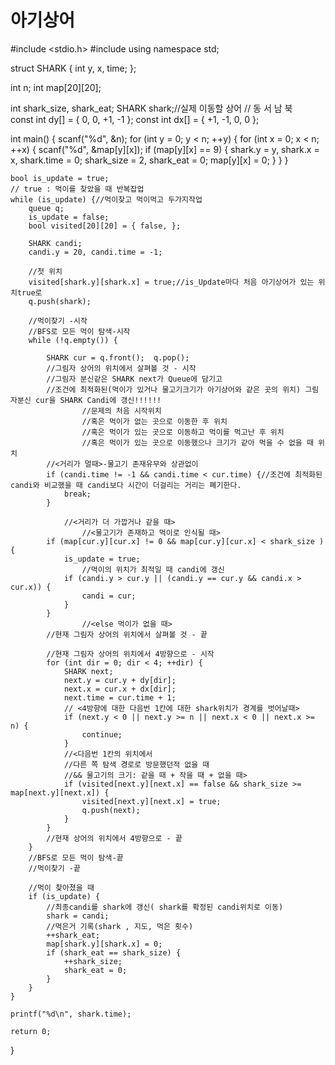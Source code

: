 # 아기상어

#include <stdio.h>
#include <queue>
using namespace std;

struct SHARK {
	int y, x, time;
};

int n;
int map[20][20];

int shark_size, shark_eat;
SHARK shark;//실제 이동할 상어
//				   동  서  남  북	
const int dy[] = {  0,  0, +1, -1 };
const int dx[] = { +1, -1,  0,  0 };

int main()
{
	scanf("%d", &n);
	for (int y = 0; y < n; ++y) {
		for (int x = 0; x < n; ++x) {
			scanf("%d", &map[y][x]);
			if (map[y][x] == 9) {
				shark.y = y, shark.x = x, shark.time = 0;
				shark_size = 2, shark_eat = 0;
				map[y][x] = 0;
			}
		}
	}

	bool is_update = true;
	// true : 먹이를 찾았을 때 반복잡업
	while (is_update) {//먹이찾고 먹이먹고 두가지작업
		queue q;
		is_update = false;
		bool visited[20][20] = { false, };

		SHARK candi;
		candi.y = 20, candi.time = -1;

		//첫 위치
		visited[shark.y][shark.x] = true;//is_Update마다 처음 아기상어가 있는 위치true로
		q.push(shark);
		
		//먹이찾기 -시작
		//BFS로 모든 먹이 탐색-시작
		while (!q.empty()) {
			
			SHARK cur = q.front();	q.pop();
			//그림자 상어의 위치에서 살펴볼 것 - 시작
			//그림자 분신같은 SHARK next가 Queue에 담기고
			//조건에 최적화된(먹이가 있거나 물고기크기가 아기상어와 같은 곳의 위치) 그림자분신 cur을 SHARK Candi에 갱신!!!!!!
					//문제의 처음 시작위치
					//혹은 먹이가 없는 곳으로 이동한 후 위치
					//혹은 먹이가 있는 곳으로 이동하고 먹이를 먹고난 후 위치
					//혹은 먹이가 있는 곳으로 이동했으나 크기가 같아 먹을 수 없을 때 위치
			//<거리가 멀때>-물고기 존재유무와 상관없이
			if (candi.time != -1 && candi.time < cur.time) {//조건에 최적화된 candi와 비교했을 때 candi보다 시간이 더걸리는 거리는 폐기한다.
				break;
			}

				//<거리가 더 가깝거나 같을 때>
					//<물고기가 존재하고 먹이로 인식될 때>
			if (map[cur.y][cur.x] != 0 && map[cur.y][cur.x] < shark_size ) {
				is_update = true;
					//먹이의 위치가 최적일 때 candi에 갱신
				if (candi.y > cur.y || (candi.y == cur.y && candi.x > cur.x)) {
					candi = cur;
				}
			}
					//<else 먹이가 없을 때>
			//현재 그림자 상어의 위치에서 살펴볼 것 - 끝
	
			//현재 그림자 상어의 위치에서 4방향으로 - 시작
			for (int dir = 0; dir < 4; ++dir) {
				SHARK next;
				next.y = cur.y + dy[dir];
				next.x = cur.x + dx[dir];
				next.time = cur.time + 1;
				// <4방향에 대한 다음번 1칸에 대한 shark위치가 경계를 벗어날때>
				if (next.y < 0 || next.y >= n || next.x < 0 || next.x >= n) {
					continue;
				}
				//<다음번 1칸의 위치에서 
				//다른 쪽 탐색 경로로 방문했던적 없을 때 
				//&& 물고기의 크기: 같을 때 + 작을 때 + 없을 때>
				if (visited[next.y][next.x] == false && shark_size >= map[next.y][next.x]) {
					visited[next.y][next.x] = true;
					q.push(next);
				}
			}
			//현재 상어의 위치에서 4방향으로 - 끝
		}
		//BFS로 모든 먹이 탐색-끝
		//먹이찾기 -끝

		//먹이 찾아졌을 때
		if (is_update) {
			//최종candi를 shark에 갱신( shark를 확정된 candi위치로 이동)
			shark = candi;
			//먹은거 기록(shark , 지도, 먹은 횟수)
			++shark_eat;
			map[shark.y][shark.x] = 0;
			if (shark_eat == shark_size) {
				++shark_size;
				shark_eat = 0;
			}
		}
	}

	printf("%d\n", shark.time);

	return 0;
}
